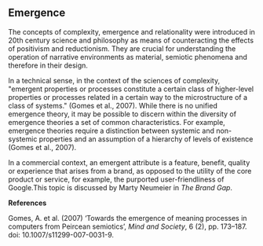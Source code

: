 ## Emergence

The concepts of complexity, emergence and relationality were introduced in 20th century science and philosophy as means of counteracting the effects of positivism and reductionism. They are crucial for understanding the operation of narrative environments as material, semiotic phenomena and therefore in their design.

In a technical sense, in the context of the sciences of complexity, "emergent properties or processes constitute a certain class of higher-level properties or processes related in a certain way to the microstructure of a class of systems." (Gomes et al., 2007). While there is no unified emergence theory, it may be possible to discern within the diversity of emergence theories a set of common characteristics. For example, emergence theories require a distinction between systemic and non-systemic properties and an assumption of a hierarchy of levels of existence (Gomes et al., 2007).

In a commercial context, an emergent attribute is a feature, benefit, quality or experience that arises from a brand, as opposed to the utility of the core product or service, for example, the purported user-friendliness of Google.This topic is discussed by Marty Neumeier in _The Brand Gap_.

**References**

Gomes, A. et al. (2007) ‘Towards the emergence of meaning processes in computers from Peircean semiotics’, _Mind and Society_, 6 (2), pp. 173–187. doi: 10.1007/s11299-007-0031-9.
